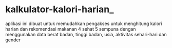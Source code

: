 # kalkulator-kalori-harian_
aplikasi ini dibuat untuk memudahkan pengakses untuk menghitung kalori harian dan rekomendasi makanan 4 sehat 5 sempuna dengan menggunakan data berat badan, tinggi badan, usia, aktivitas sehari-hari dan gender
